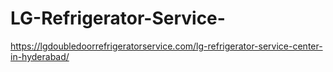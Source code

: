 # LG-Refrigerator-Service-
https://lgdoubledoorrefrigeratorservice.com/lg-refrigerator-service-center-in-hyderabad/
